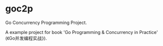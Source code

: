goc2p
=====

Go Concurrency Programming Project.

A example project for book 'Go Programming & Concurrency in Practice' (《Go并发编程实战》).
